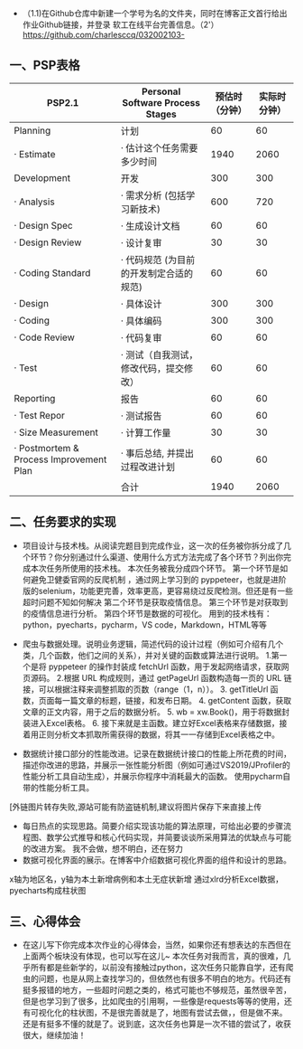 ﻿

 - （1.1)在Github仓库中新建一个学号为名的文件夹，同时在博客正文首行给出作业Github链接，并登录 软工在线平台完善信息。（2'）
https://github.com/charlesccq/032002103-
## 一、PSP表格

PSP2.1 | Personal Software Process Stages	 | 预估时（分钟）|	实际时分钟）
-------- | ------------- | ------------- | -----
Planning	|计划		 |60|60
· Estimate	|· 估计这个任务需要多少时间	|1940|2060
Development	|开发		|300|300
· Analysis	|· 需求分析 (包括学习新技术)|600|720		
· Design Spec	|· 生成设计文档		|60|60
· Design Review	|· 设计复审		|30|30
· Coding Standard	|· 代码规范 (为目前的开发制定合适的规范)|60|60		
· Design	|· 具体设计		|300|300
· Coding	|· 具体编码		|300|300
· Code Review	|· 代码复审		|60|60
· Test	|· 测试（自我测试，修改代码，提交修改）|60|60		
Reporting	|报告		|60|60
· Test Repor	|· 测试报告		|60|60
· Size Measurement	|· 计算工作量|30|30		
· Postmortem & Process Improvement Plan	|· 事后总结, 并提出过程改进计划|60|60		
| |合计|1940|2060

## 二、任务要求的实现
 

 - 项目设计与技术栈。从阅读完题目到完成作业，这一次的任务被你拆分成了几个环节？你分别通过什么渠道、使用什么方式方法完成了各个环节？列出你完成本次任务所使用的技术栈。
    本次任务被我分成四个环节。
     第一个环节是如何避免卫健委官网的反爬机制 ，通过网上学习到的 pyppeteer，也就是进阶版的selenium，功能更完善，效率更高，更容易绕过反爬检测。但还是有一些超时问题不知如何解决
     第二个环节是获取疫情信息。
     第三个环节是对获取到的疫情信息进行分析。
     第四个环节是数据的可视化。
     用到的技术栈有：python，pyecharts，pycharm，VS code，Markdown，HTML等等
     
 - 爬虫与数据处理。说明业务逻辑，简述代码的设计过程（例如可介绍有几个类，几个函数，他们之间的关系），并对关键的函数或算法进行说明。
     1.第一个是将 pyppeteer 的操作封装成 fetchUrl 函数，用于发起网络请求，获取网页源码。
     2.根据 URL 构成规则，通过 getPageUrl 函数构造每一页的 URL 链接，可以根据注释来调整抓取的页数（range（1，n））。
     3. getTitleUrl 函数，页面每一篇文章的标题，链接，和发布日期。
     4.  getContent 函数，获取文章的正文内容，用于之后的数据分析。
     5. wb = xw.Book()，用于将数据封装进入Excel表格。
     6. 接下来就是主函数。建立好Excel表格来存储数据，接着用正则分析文本抓取所需获得的数据，将其一一存储到Excel表格之中。
    

 - 数据统计接口部分的性能改进。记录在数据统计接口的性能上所花费的时间，描述你改进的思路，并展示一张性能分析图（例如可通过VS2019/JProfiler的性能分析工具自动生成），并展示你程序中消耗最大的函数。
使用pycharm自带的性能分析工具。

  [外链图片转存失败,源站可能有防盗链机制,建议将图片保存下来直接上传
 - 每日热点的实现思路。简要介绍实现该功能的算法原理，可给出必要的步骤流程图、数学公式推导和核心代码实现，并简要谈谈所采用算法的优缺点与可能的改进方案。
    我不会做，想不明白，还在努力
 - 数据可视化界面的展示。在博客中介绍数据可视化界面的组件和设计的思路。

x轴为地区名，y轴为本土新增病例和本土无症状新增
通过xlrd分析Excel数据，pyecharts构成柱状图
## 三、心得体会

 - 在这儿写下你完成本次作业的心得体会，当然，如果你还有想表达的东西但在上面两个板块没有体现，也可以写在这儿~
本次任务对我而言，真的很难，几乎所有都是些新学的，以前没有接触过python，这次任务只能靠自学，还有爬虫的问题，也是从网上查找学习的，但依然也有很多不明白的地方。代码还有挺多报错的地方，一些超时问题之类的，格式可能也不够规范，虽然很辛苦，但是也学习到了很多，比如爬虫的引用啊，一些像是requests等等的使用，还有可视化化的柱状图，不是很完善就是了，地图有尝试去做，，但是做不来。还是有挺多不懂的就是了。说到底，这次任务也算是一次不错的尝试了，收获很大，继续加油！
